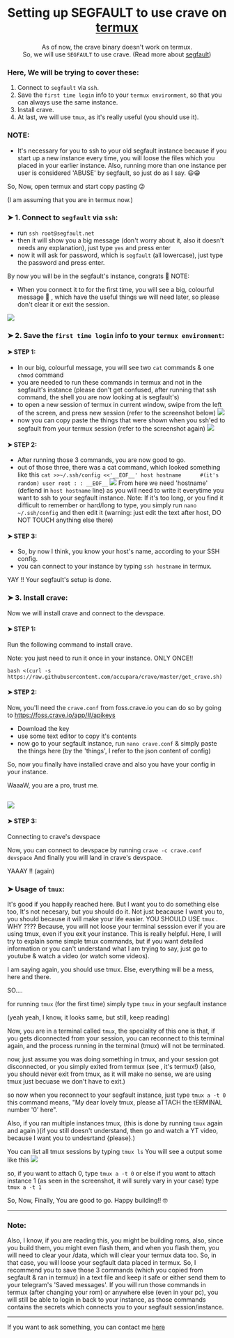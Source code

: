 <h1 align="center">Setting up SEGFAULT to use crave on <a href="https://github.com/termux/termux-app">termux</a></h1>
<div align="center">

   As of now, the crave binary doesn't work on termux.  
So, we will use `SEGFAULT` to use crave. (Read more about [segfault](http://thc.org/sf))
   
</div>


### Here, We will be trying to cover these:
1. Connect to `segfault` via `ssh`.
2. Save the `first time login` info to your `termux environment`, so that you can always use the same instance.
3. Install crave.
4. At last, we will use `tmux`, as it's really useful (you should use it).


### NOTE: 
- It's necessary for you to ssh to your old segfault instance because if you start up a new instance every time, you will loose the files which you placed in your earlier instance.
Also, running more than one instance per user is considered 'ABUSE' by segfault, so just do as I say. 😃😁


So, Now, open termux and start copy pasting 😜

(I am assuming that you are in termux now.)

### ➤ 1. Connect to `segfault` via `ssh`:

 - run `ssh root@segfault.net`
 - then it will show you a big message (don't worry about it, also it doesn't needs any explanation), just type `yes` and press enter
 - now it will ask for password, which is `segfault` (all lowercase), just type the password and press enter.

By now you will be in the segfault's instance, congrats 🎊
NOTE: 
- When you connect it to for the first time, you will see a big, colourful message 👀 , which have the useful things we will need later, so please don't clear it or exit the session.

![](ss/initialsflogin.jpg)

### ➤ 2. Save the `first time login` info to your `termux environment`:

#### ➤ STEP 1:
   * In our big, colourful message, you will see two `cat` commands & one `chmod` command
   * you are needed to run these commands in termux and not in the segfault's instance (please don't get confused, after running that ssh command, the shell you are now looking at is segfault's)
   * to open a new session of termux in current window, swipe from the left of the screen, and press new session (refer to the screenshot below)
    ![](ss/termuxnewsession.jpg)
   * now you can copy paste the things that were shown when you ssh'ed to segfault from your termux session (refer to the screenshot again)
    ![](ss/copypasteallofthem.jpg)

#### ➤ STEP 2: 
   * After running those 3 commands, you are now good to go.
   * out of those three, there was a cat command, which looked something like this
    ```
    cat >>~/.ssh/config <<'__EOF__'
        host hostname      #(it's random)
        user root
        :
        :
    __EOF__
    ```
    ![](ss/hostname.jpg)
    From here we need 'hostname' (defiend in `host hostname` line) as you will need to write it everytime you want to ssh to your segfault instance.
    Note: If it's too long, or you find it difficult to remember or hard/long to type, you simply run `nano ~/.ssh/config` and then edit it (warning: just edit the text after host, DO NOT TOUCH anything else there)

#### ➤ STEP 3:
   * So, by now I think, you know your host's name, according to your SSH config.
   * you can connect to your instance by typing 
    ``` ssh hostname ``` in termux.

YAY !! 
Your segfault's setup is done.

### ➤ 3. Install crave:
   Now we will install crave and connect to the devspace.

#### ➤ STEP 1:
Run the following command to install crave.

Note: you just need to run it once in your instance. ONLY ONCE!!
```
bash <(curl -s https://raw.githubusercontent.com/accupara/crave/master/get_crave.sh) 
```

#### ➤ STEP 2:
Now, you'll need the `crave.conf` from foss.crave.io
you can do so by going to https://foss.crave.io/app/#/apikeys
* Download the key
* use some text editor to copy it's contents
* now go to your segfault instance, run `nano crave.conf` & simply paste the things here (by the 'things', I refer to the json content of config)


So, now you finally have installed crave and also you have your config in your instance.

WaaaW, you are a pro, trust me.

![](ss/callnoobsprotomakethemhappy.png)
----

#### ➤ STEP 3:
Connecting to crave's devspace

Now, you can connect to devspace by running
```crave -c crave.conf devspace```
And finally you will land in crave's devspace.

YAAAY !! (again)

### ➤ Usage of `tmux`:

It's good if you happily reached here.
But I want you to do something else too, It's not necesary, but you should do it.
Not just beacause I want you to, you should because it will make your life easier.
YOU SHOULD USE `tmux` .
WHY ???? Because, you will not loose your terminal sesssion ever if you are using tmux, even if you exit your instance. This is really helpful.
Here, I will try to explain some simple tmux commands, but if you want detailed information or you can't understand what I am trying to say, just go to youtube & watch a video (or watch some videos).

I am saying again, you should use tmux. Else, everything will be a mess, here and there.

SO....

for running `tmux` (for the first time)
simply type `tmux` in your segfault instance

(yeah yeah, I know, it looks same, but still, keep reading)

Now, you are in a terminal called `tmux`, the speciality of this one is that, if you gets diconnected from your session, you can reconnect to this terminal again, and the process running in the terminal (tmux) will not be terminated.

now, just assume you was doing something in tmux, and your session got disconnected, or you simply exited from termux (see , it's termux!) (also, you should never exit from tmux, as it will make no sense, we are using tmux just becuase we don't have to exit.)

so now when you reconnect to your segfault instance, just type
```tmux a -t 0```
this command means, "My dear lovely tmux, please aTTACH the tERMINAL number '0' here".

Also, if you ran multiple instances tmux, (this is done by running `tmux` again and again )(if you still doesn't understand, then go and watch a YT video, because I want you to undesrtand {please}.)

You can list all tmux sessions by typing `tmux ls`
You will see a output some like this
![](ss/tmuxsessions.png)

so, if you want to attach 0, type `tmux a -t 0` or else if you want to attach instance 1 (as seen in the screenshot, it will surely vary in your case) type `tmux a -t 1`

So, Now, Finally, You are good to go. Happy building!! 🤓

-------------------------------------
### Note: 

Also, I know, if you are reading this, you might be building roms,
also, since you build them, you might even flash them,
and when you flash them, you will need to clear your /data, which will clear your termux data too. So, in that case, you will loose your segfault data placed in termux. So, I recommend you to save those 3 commands (which you copied from segfault & ran in termux) in a text file and keep it safe or either send them to your telegram's 'Saved messages'. If you will run those commands in termux (after changing your rom) or anywhere else (even in your pc),  you will still be able to login in back to your instance, as those commands contains the secrets which connects you to your segfault session/instance.

-----
If you want to ask something, you can contact me [here](https://omansh_krishn.t.me)